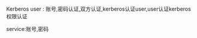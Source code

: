 ##
[](https://juejin.cn/post/6844903955416219661#heading-19)
[](https://www.zhihu.com/question/22177404/answer/492680179)
Kerberos
user :
账号,密码认证,双方认证,kerberos认证user,user认证kerberos
权限认证

service:账号,密码
